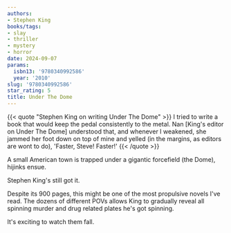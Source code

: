 ```yaml
---
authors:
- Stephen King
books/tags:
- slay
- thriller
- mystery
- horror
date: 2024-09-07
params:
  isbn13: '9780340992586'
  year: '2010'
slug: '9780340992586'
star_rating: 5
title: Under The Dome
---
```


{{< quote "Stephen King on writing Under The Dome" >}}
I tried to write a book that would keep the pedal consistently to the metal. Nan [King's editor on Under The Dome] understood that, and whenever I weakened, she jammed her foot down on top of mine and yelled (in the margins, as editors are wont to do), 'Faster, Steve! Faster!'
{{< /quote >}}

A small American town is trapped under a gigantic forcefield (the Dome), hijinks ensue.

<!--more-->

Stephen King's still got it.

Despite its 900 pages, this might be one of the most propulsive novels I've read. The dozens of different POVs allows King to gradually reveal all spinning murder and drug related plates he's got spinning.

It's exciting to watch them fall.